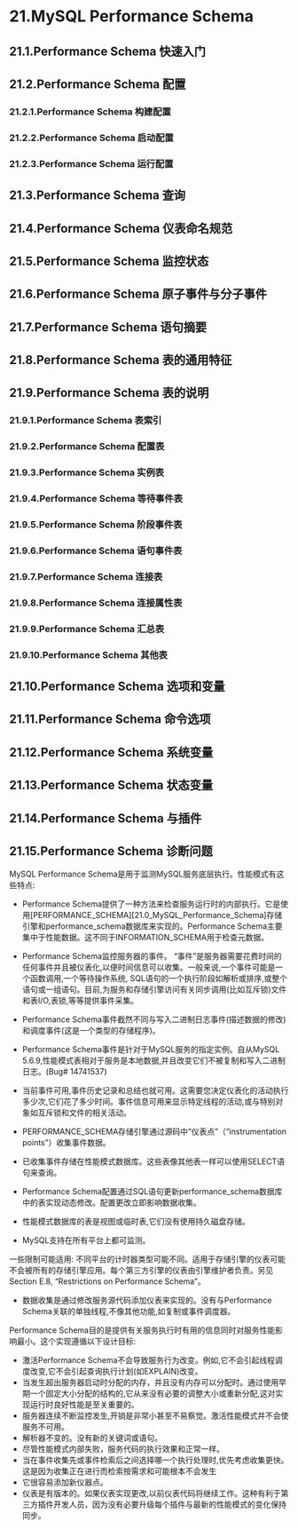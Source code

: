 # 21.MySQL Performance Schema
## 21.1.Performance Schema 快速入门
## 21.2.Performance Schema 配置
### 21.2.1.Performance Schema 构建配置
### 21.2.2.Performance Schema 启动配置
### 21.2.3.Performance Schema 运行配置
## 21.3.Performance Schema 查询
## 21.4.Performance Schema 仪表命名规范
## 21.5.Performance Schema 监控状态
## 21.6.Performance Schema 原子事件与分子事件
## 21.7.Performance Schema 语句摘要
## 21.8.Performance Schema 表的通用特征
## 21.9.Performance Schema 表的说明
### 21.9.1.Performance Schema 表索引
### 21.9.2.Performance Schema 配置表
### 21.9.3.Performance Schema 实例表
### 21.9.4.Performance Schema 等待事件表
### 21.9.5.Performance Schema 阶段事件表
### 21.9.6.Performance Schema 语句事件表
### 21.9.7.Performance Schema 连接表
### 21.9.8.Performance Schema 连接属性表
### 21.9.9.Performance Schema 汇总表
### 21.9.10.Performance Schema 其他表
## 21.10.Performance Schema 选项和变量
## 21.11.Performance Schema 命令选项
## 21.12.Performance Schema 系统变量
## 21.13.Performance Schema 状态变量
## 21.14.Performance Schema 与插件
## 21.15.Performance Schema 诊断问题
MySQL Performance Schema是用于监测MySQL服务底层执行。性能模式有这些特点:  


- Performance Schema提供了一种方法来检查服务运行时的内部执行。它是使用[PERFORMANCE_SCHEMA][21.0_MySQL_Performance_Schema]存储引擎和performance\_schema数据库来实现的。Performance Schema主要集中于性能数据。这不同于INFORMATION_SCHEMA用于检查元数据。
  
- Performance Schema监控服务器的事件。 “事件”是服务器需要花费时间的任何事件并且被仪表化,以便时间信息可以收集。一般来说,一个事件可能是一个函数调用,一个等待操作系统, SQL语句的一个执行阶段如解析或排序,或整个语句或一组语句。目前,为服务和存储引擎访问有关同步调用(比如互斥锁)文件和表I/O,表锁,等等提供事件采集。  



- Performance Schema事件截然不同与写入二进制日志事件(描述数据的修改)和调度事件(这是一个类型的存储程序)。  


- Performance Schema事件是针对于MySQL服务的指定实例。自从MySQL 5.6.9,性能模式表相对于服务是本地数据,并且改变它们不被复制和写入二进制日志。(Bug# 14741537)


- 当前事件可用,事件历史记录和总结也就可用。这需要您决定仪表化的活动执行多少次,它们花了多少时间。事件信息可用来显示特定线程的活动,或与特别对象如互斥锁和文件的相关活动。



- PERFORMANCE_SCHEMA存储引擎通过源码中“仪表点”（“instrumentation points”）收集事件数据。　　　　
- 已收集事件存储在性能模式数据库。这些表像其他表一样可以使用SELECT语句来查询。


- Performance Schema配置通过SQL语句更新performance_schema数据库中的表实现动态修改。配置更改立即影响数据收集。


- 性能模式数据库的表是视图或临时表,它们没有使用持久磁盘存储。　　　　


- MySQL支持在所有平台上都可监测。      　

 一些限制可能适用: 不同平台的计时器类型可能不同。适用于存储引擎的仪表可能不会被所有的存储引擎应用。每个第三方引擎的仪表由引擎维护者负责。另见Section E.8, “Restrictions on Performance Schema”。

-  数据收集是通过修改服务源代码添加仪表来实现的。没有与Performance Schema关联的单独线程,不像其他功能,如复制或事件调度器。   

  Performance Schema目的是提供有关服务执行时有用的信息同时对服务性能影响最小。这个实现遵循以下设计目标:

-  激活Performance Schema不会导致服务行为改变。例如,它不会引起线程调度改变,它不会引起查询执行计划(如EXPLAIN)改变。　　　　
-  当发生超出服务器启动时分配的内存，并且没有内存可以分配时。通过使用早期一个固定大小分配的结构的,它从来没有必要的调整大小或重新分配,这对实现运行时良好性能是至关重要的。
-  服务器连续不断监控发生,开销是非常小甚至不易察觉。激活性能模式并不会使服务不可用。  
-  解析器不变的。没有新的关键词或语句。　　　　
-  尽管性能模式内部失败，服务代码的执行效果和正常一样。　　　　
-  当在事件收集先或事件检索后之间选择哪一个执行处理时,优先考虑收集更快。这是因为收集正在进行而检索按需求和可能根本不会发生
-  它很容易添加新仪器点。　　　　
-  仪表是有版本的。如果仪表实现更改,以前仪表代码将继续工作。这种有利于第三方插件开发人员，因为没有必要升级每个插件与最新的性能模式的变化保持同步。
